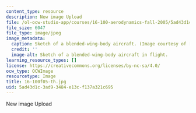 ```yaml
---
content_type: resource
description: New image Upload
file: /ol-ocw-studio-app/courses/16-100-aerodynamics-fall-2005/5ad43d1c3ad93484e13cf137a321c695_16-100f05-th.jpg
file_size: 6047
file_type: image/jpeg
image_metadata:
  caption: Sketch of a blended-wing-body aircraft. (Image courtesy of [NASA](http://www.nasa.gov/).)
  credit: ''
  image-alt: Sketch of a blended-wing-body aircraft in flight.
learning_resource_types: []
license: https://creativecommons.org/licenses/by-nc-sa/4.0/
ocw_type: OCWImage
resourcetype: Image
title: 16-100f05-th.jpg
uid: 5ad43d1c-3ad9-3484-e13c-f137a321c695
---
```

New image Upload